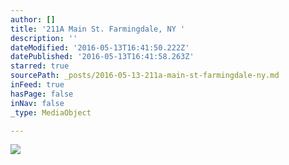```yaml
---
author: []
title: '211A Main St. Farmingdale, NY '
description: ''
dateModified: '2016-05-13T16:41:50.222Z'
datePublished: '2016-05-13T16:41:58.263Z'
starred: true
sourcePath: _posts/2016-05-13-211a-main-st-farmingdale-ny.md
inFeed: true
hasPage: false
inNav: false
_type: MediaObject

---
```

![](https://the-grid-user-content.s3-us-west-2.amazonaws.com/0c65beeb-b0ae-4e0b-a45c-e73d56cdaea3.gif)